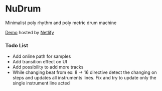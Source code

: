 # NuDrum

Minimalist poly rhythm and poly metric drum machine

[Demo](https://nudrum.netlify.com/) hosted by [Netlify](https://netlify.com/)

### Todo List

- Add online path for samples
- Add transition effect on UI
- Add possibility to add more tracks
- While changing beat from ex: 8 -> 16 directive detect the changing on steps and updates all instruments lines. Fix and try to update only the single instrument line acted

